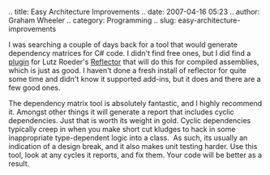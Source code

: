 .. title: Easy Architecture Improvements
.. date: 2007-04-16 05:23
.. author: Graham Wheeler
.. category: Programming
.. slug: easy-architecture-improvements

I was searching a couple of days back for a tool that would generate
dependency matrices for C\# code. I didn't find free ones, but I did
find a [plugin](http://tcdev.free.fr/) for Lutz Roeder's
[Reflector](http://www.aisto.com/roeder/dotnet/) that will do this for
compiled assemblies, which is just as good. I haven't done a fresh
install of reflector for quite some time and didn't know it supported
add-ins, but it does and there are a few good ones.

The dependency matrix tool is absolutely fantastic, and I highly
recommend it. Amongst other things it will generate a report that
includes cyclic dependencies. Just that is worth its weight in gold.
Cyclic dependencies typically creep in when you make short cut kludges
to hack in some inappropriate type-dependent logic into a class.  As
such, its usually an indication of a design break, and it also makes
unit testing harder. Use this tool, look at any cycles it reports, and
fix them. Your code will be better as a result.
